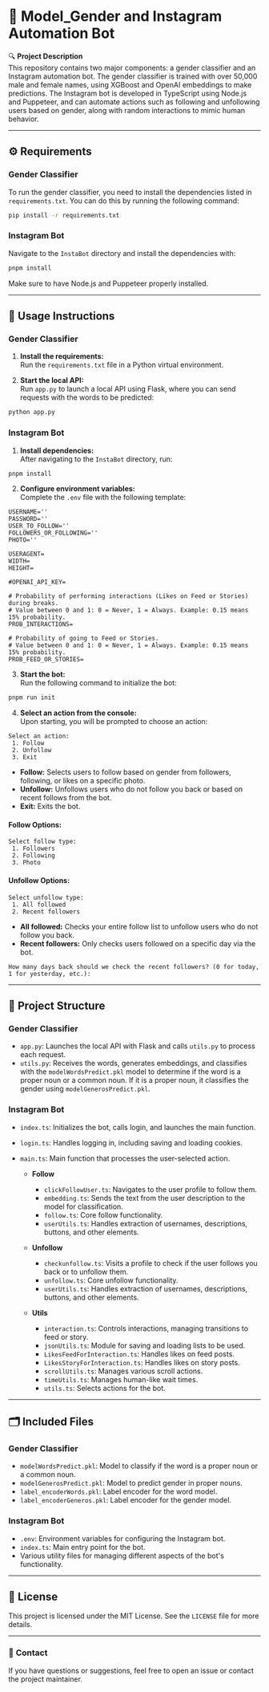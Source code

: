 
# 🚀 Model_Gender and Instagram Automation Bot

🔍 **Project Description**  
This repository contains two major components: a gender classifier and an Instagram automation bot. The gender classifier is trained with over 50,000 male and female names, using XGBoost and OpenAI embeddings to make predictions. The Instagram bot is developed in TypeScript using Node.js and Puppeteer, and can automate actions such as following and unfollowing users based on gender, along with random interactions to mimic human behavior.

---

## ⚙️ **Requirements**

### Gender Classifier

To run the gender classifier, you need to install the dependencies listed in `requirements.txt`. You can do this by running the following command:

```bash
pip install -r requirements.txt
```

### Instagram Bot

Navigate to the `InstaBot` directory and install the dependencies with:

```bash
pnpm install
```

Make sure to have Node.js and Puppeteer properly installed.

---

## 🚀 **Usage Instructions**

### Gender Classifier

1. **Install the requirements:**  
   Run the `requirements.txt` file in a Python virtual environment.

2. **Start the local API:**  
   Run `app.py` to launch a local API using Flask, where you can send requests with the words to be predicted:

```bash
python app.py
```

### Instagram Bot

1. **Install dependencies:**  
   After navigating to the `InstaBot` directory, run:

```bash
pnpm install
```

2. **Configure environment variables:**  
   Complete the `.env` file with the following template:

```plaintext
USERNAME=''
PASSWORD=''
USER_TO_FOLLOW=''
FOLLOWERS_OR_FOLLOWING=''
PHOTO=''

USERAGENT=
WIDTH=
HEIGHT=

#OPENAI_API_KEY=

# Probability of performing interactions (Likes on Feed or Stories) during breaks.
# Value between 0 and 1: 0 = Never, 1 = Always. Example: 0.15 means 15% probability.
PROB_INTERACTIONS=

# Probability of going to Feed or Stories.
# Value between 0 and 1: 0 = Never, 1 = Always. Example: 0.15 means 15% probability.
PROB_FEED_OR_STORIES=
```

3. **Start the bot:**  
   Run the following command to initialize the bot:

```bash
pnpm run init
```

4. **Select an action from the console:**  
   Upon starting, you will be prompted to choose an action:

```plaintext
Select an action:
 1. Follow
 2. Unfollow
 3. Exit
```

   - **Follow:** Selects users to follow based on gender from followers, following, or likes on a specific photo.
   - **Unfollow:** Unfollows users who do not follow you back or based on recent follows from the bot.
   - **Exit:** Exits the bot.

#### Follow Options:

```plaintext
Select follow type:
 1. Followers
 2. Following
 3. Photo
```

#### Unfollow Options:

```plaintext
Select unfollow type:
 1. All followed
 2. Recent followers
```

   - **All followed:** Checks your entire follow list to unfollow users who do not follow you back.
   - **Recent followers:** Only checks users followed on a specific day via the bot.

   ```plaintext
   How many days back should we check the recent followers? (0 for today, 1 for yesterday, etc.):
   ```

---

## 📂 **Project Structure**

### Gender Classifier

- `app.py`: Launches the local API with Flask and calls `utils.py` to process each request.
- `utils.py`: Receives the words, generates embeddings, and classifies with the `modelWordsPredict.pkl` model to determine if the word is a proper noun or a common noun. If it is a proper noun, it classifies the gender using `modelGenerosPredict.pkl`.

### Instagram Bot

- `index.ts`: Initializes the bot, calls login, and launches the main function.
- `login.ts`: Handles logging in, including saving and loading cookies.
- `main.ts`: Main function that processes the user-selected action.

  - **Follow**
    - `clickFollowUser.ts`: Navigates to the user profile to follow them.
    - `embedding.ts`: Sends the text from the user description to the model for classification.
    - `follow.ts`: Core follow functionality.
    - `userUtils.ts`: Handles extraction of usernames, descriptions, buttons, and other elements.

  - **Unfollow**
    - `checkunfollow.ts`: Visits a profile to check if the user follows you back or to unfollow them.
    - `unfollow.ts`: Core unfollow functionality.
    - `userUtils.ts`: Handles extraction of usernames, descriptions, buttons, and other elements.

  - **Utils**
    - `interaction.ts`: Controls interactions, managing transitions to feed or story.
    - `jsonUtils.ts`: Module for saving and loading lists to be used.
    - `LikesFeedForInteraction.ts`: Handles likes on feed posts.
    - `LikesStoryForInteraction.ts`: Handles likes on story posts.
    - `scrollUtils.ts`: Manages various scroll actions.
    - `timeUtils.ts`: Manages human-like wait times.
    - `utils.ts`: Selects actions for the bot.

---

## 🗂️ **Included Files**

### Gender Classifier
- `modelWordsPredict.pkl`: Model to classify if the word is a proper noun or a common noun.
- `modelGenerosPredict.pkl`: Model to predict gender in proper nouns.
- `label_encoderWords.pkl`: Label encoder for the word model.
- `label_encoderGeneros.pkl`: Label encoder for the gender model.

### Instagram Bot
- `.env`: Environment variables for configuring the Instagram bot.
- `index.ts`: Main entry point for the bot.
- Various utility files for managing different aspects of the bot's functionality.

---

## 📜 **License**

This project is licensed under the MIT License. See the `LICENSE` file for more details.

---

### 📧 **Contact**

If you have questions or suggestions, feel free to open an issue or contact the project maintainer.
